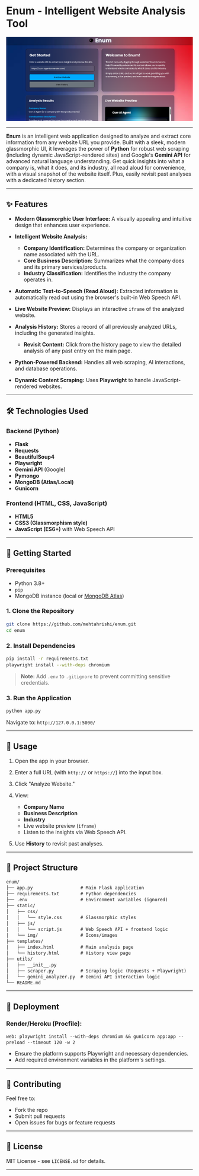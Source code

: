 # Enum - Intelligent Website Analysis Tool

![Enum Screenshot](./Screenshot%202025-05-25%20090418.png)

---

**Enum** is an intelligent web application designed to analyze and extract core information from any website URL you provide. Built with a sleek, modern glassmorphic UI, it leverages the power of **Python** for robust web scraping (including dynamic JavaScript-rendered sites) and Google's **Gemini API** for advanced natural language understanding. Get quick insights into what a company is, what it does, and its industry, all read aloud for convenience, with a visual snapshot of the website itself. Plus, easily revisit past analyses with a dedicated history section.

---

## ✨ Features

* **Modern Glassmorphic User Interface:** A visually appealing and intuitive design that enhances user experience.
* **Intelligent Website Analysis:**

  * **Company Identification:** Determines the company or organization name associated with the URL.
  * **Core Business Description:** Summarizes what the company does and its primary services/products.
  * **Industry Classification:** Identifies the industry the company operates in.
* **Automatic Text-to-Speech (Read Aloud):** Extracted information is automatically read out using the browser's built-in Web Speech API.
* **Live Website Preview:** Displays an interactive `iframe` of the analyzed website.
* **Analysis History:** Stores a record of all previously analyzed URLs, including the generated insights.

  * **Revisit Content:** Click from the history page to view the detailed analysis of any past entry on the main page.
* **Python-Powered Backend:** Handles all web scraping, AI interactions, and database operations.
* **Dynamic Content Scraping:** Uses **Playwright** to handle JavaScript-rendered websites.

---

## 🛠️ Technologies Used

### Backend (Python)

* **Flask**
* **Requests**
* **BeautifulSoup4**
* **Playwright**
* **Gemini API** (Google)
* **Pymongo**
* **MongoDB (Atlas/Local)**
* **Gunicorn**

### Frontend (HTML, CSS, JavaScript)

* **HTML5**
* **CSS3 (Glassmorphism style)**
* **JavaScript (ES6+)** with Web Speech API

---

## 🚀 Getting Started

### Prerequisites

* Python 3.8+
* `pip`
* MongoDB instance (local or [MongoDB Atlas](https://www.mongodb.com/cloud/atlas))

### 1. Clone the Repository

```bash
git clone https://github.com/mehtahrishi/enum.git
cd enum
```

### 2. Install Dependencies

```bash
pip install -r requirements.txt
playwright install --with-deps chromium
```

> **Note:** Add `.env` to `.gitignore` to prevent committing sensitive credentials.

### 3. Run the Application

```bash
python app.py
```

Navigate to: `http://127.0.0.1:5000/`

---

## 📖 Usage

1. Open the app in your browser.
2. Enter a full URL (with `http://` or `https://`) into the input box.
3. Click "Analyze Website."
4. View:

   * **Company Name**
   * **Business Description**
   * **Industry**
   * Live website preview (`iframe`)
   * Listen to the insights via Web Speech API.
5. Use **History** to revisit past analyses.

---

## 🏐 Project Structure

```
enum/
├── app.py                  # Main Flask application
├── requirements.txt        # Python dependencies
├── .env                    # Environment variables (ignored)
├── static/
│   ├── css/
│   │   └── style.css       # Glassmorphic styles
│   ├── js/
│   │   └── script.js       # Web Speech API + frontend logic
│   └── img/                # Icons/images
├── templates/
│   ├── index.html          # Main analysis page
│   └── history.html        # History view page
├── utils/
│   ├── __init__.py
│   ├── scraper.py          # Scraping logic (Requests + Playwright)
│   └── gemini_analyzer.py  # Gemini API interaction logic
└── README.md
```

---

## 🐳 Deployment

### Render/Heroku (Procfile):

```
web: playwright install --with-deps chromium && gunicorn app:app --preload --timeout 120 -w 2
```

* Ensure the platform supports Playwright and necessary dependencies.
* Add required environment variables in the platform's settings.

---

## 🤝 Contributing

Feel free to:

* Fork the repo
* Submit pull requests
* Open issues for bugs or feature requests

---

## 📌 License

MIT License - see `LICENSE.md` for details.

---
